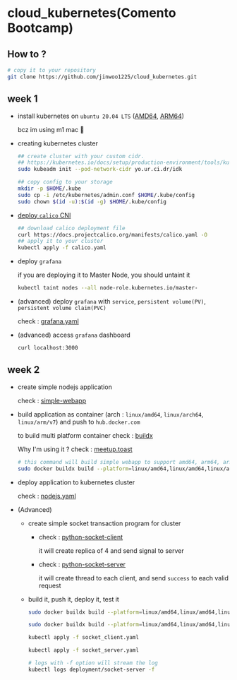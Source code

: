 # cloud_kubernetes(Comento Bootcamp)

## How to ?

```bash
# copy it to your repository
git clone https://github.com/jinwoo1225/cloud_kubernetes.git
```



## week 1

- install kubernetes on `ubuntu 20.04 LTS`  ([AMD64](https://github.com/jinwoo1225/cloud_kubernetes/blob/master/install_kubernetes_ubuntu_amd64.sh), [ARM64](https://github.com/jinwoo1225/cloud_kubernetes/blob/master/install_kubernetes_ubuntu_arm64.sh))

  bcz im using m1 mac 🤣

- creating kubernetes cluster 

  ```bash
  ## create cluster with your custom cidr. 
  ## https://kubernetes.io/docs/setup/production-environment/tools/kubeadm/create-cluster-kubeadm/#initializing-your-control-plane-node
  sudo kubeadm init --pod-network-cidr yo.ur.ci.dr/idk
  
  ## copy config to your storage
  mkdir -p $HOME/.kube
  sudo cp -i /etc/kubernetes/admin.conf $HOME/.kube/config
  sudo chown $(id -u):$(id -g) $HOME/.kube/config
  ```

  

- [deploy `calico` CNI](https://docs.projectcalico.org/getting-started/kubernetes/self-managed-onprem/onpremises)

  ```bash
  ## download calico deployment file
  curl https://docs.projectcalico.org/manifests/calico.yaml -O
  ## apply it to your cluster
  kubectl apply -f calico.yaml
  ```

  

- deploy `grafana`

  if you are deploying it to Master Node, you should untaint it

  ```bash
  kubectl taint nodes --all node-role.kubernetes.io/master-
  ```

  

- (advanced) deploy `grafana` with `service`, `persistent volume(PV)`, `persistent volume claim(PVC)` 

  check : [grafana.yaml](https://github.com/jinwoo1225/cloud_kubernetes/blob/master/grafana.yaml)

- (advanced) access `grafana` dashboard

  ``````bash
  curl localhost:3000
  ``````

  

## week 2

- create simple nodejs application

  check : [simple-webapp](https://github.com/jinwoo1225/cloud_kubernetes/tree/master/simple_webapp)

- build application as container (arch : `linux/amd64`, `linux/arch64`, `linux/arm/v7`) and push to `hub.docker.com`

  to build multi platform container check : [buildx](https://docs.docker.com/buildx/working-with-buildx/)

  Why I'm using it ? check : [meetup.toast](https://meetup.toast.com/posts/255)

  ```bash
  # this command will build simple webapp to support amd64, arm64, armv7 and push to hub.docker.com
  sudo docker buildx build --platform=linux/amd64,linux/amd64,linux/arm/v7 -t jinwoo17962/simple-webapp ./simple_webapp --push
  ```

- deploy application to kubernetes cluster

  check : [nodejs.yaml](https://github.com/jinwoo1225/cloud_kubernetes/blob/master/nodejs.yaml)

- (Advanced)

  - create simple socket transaction program for cluster

    - check : [python-socket-client](https://github.com/jinwoo1225/cloud_kubernetes/tree/master/python_socket_client)

      it will create replica of 4 and send signal to server

    - check : [python-socket-server](https://github.com/jinwoo1225/cloud_kubernetes/tree/master/python_socket_server)

      it will create thread to each client, and send `success` to each valid request

  - build it, push it, deploy it, test it

    ```bash
    sudo docker buildx build --platform=linux/amd64,linux/amd64,linux/arm/v7 -t jinwoo17962/python-socket-client ./python_socket_client --push
    
    sudo docker buildx build --platform=linux/amd64,linux/amd64,linux/arm/v7 -t jinwoo17962/python-socket-server ./python_socket_server --push
    
    kubectl apply -f socket_client.yaml
    
    kubectl apply -f socket_server.yaml
    
    # logs with -f option will stream the log
    kubectl logs deployment/socket-server -f
    ```

    

